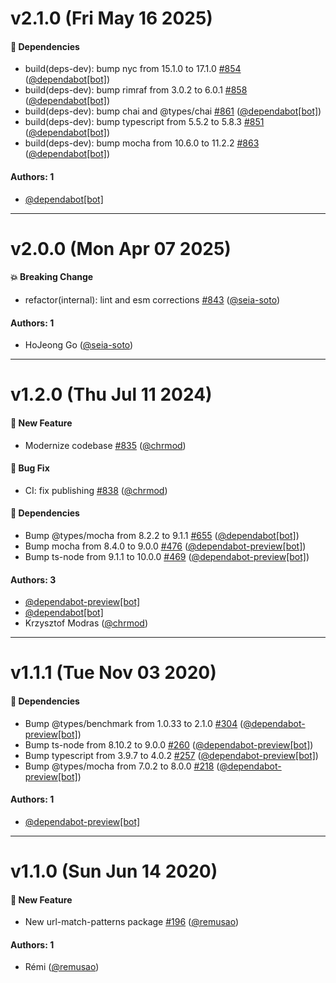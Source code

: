 # v2.1.0 (Fri May 16 2025)

#### :nut_and_bolt: Dependencies

- build(deps-dev): bump nyc from 15.1.0 to 17.1.0 [#854](https://github.com/remusao/mono/pull/854) ([@dependabot[bot]](https://github.com/dependabot[bot]))
- build(deps-dev): bump rimraf from 3.0.2 to 6.0.1 [#858](https://github.com/remusao/mono/pull/858) ([@dependabot[bot]](https://github.com/dependabot[bot]))
- build(deps-dev): bump chai and @types/chai [#861](https://github.com/remusao/mono/pull/861) ([@dependabot[bot]](https://github.com/dependabot[bot]))
- build(deps-dev): bump typescript from 5.5.2 to 5.8.3 [#851](https://github.com/remusao/mono/pull/851) ([@dependabot[bot]](https://github.com/dependabot[bot]))
- build(deps-dev): bump mocha from 10.6.0 to 11.2.2 [#863](https://github.com/remusao/mono/pull/863) ([@dependabot[bot]](https://github.com/dependabot[bot]))

#### Authors: 1

- [@dependabot[bot]](https://github.com/dependabot[bot])

---

# v2.0.0 (Mon Apr 07 2025)

#### :boom: Breaking Change

- refactor(internal): lint and esm corrections [#843](https://github.com/remusao/mono/pull/843) ([@seia-soto](https://github.com/seia-soto))

#### Authors: 1

- HoJeong Go ([@seia-soto](https://github.com/seia-soto))

---

# v1.2.0 (Thu Jul 11 2024)

#### :rocket: New Feature

- Modernize codebase [#835](https://github.com/remusao/mono/pull/835) ([@chrmod](https://github.com/chrmod))

#### :bug: Bug Fix

- CI: fix publishing [#838](https://github.com/remusao/mono/pull/838) ([@chrmod](https://github.com/chrmod))

#### :nut_and_bolt: Dependencies

- Bump @types/mocha from 8.2.2 to 9.1.1 [#655](https://github.com/remusao/mono/pull/655) ([@dependabot[bot]](https://github.com/dependabot[bot]))
- Bump mocha from 8.4.0 to 9.0.0 [#476](https://github.com/remusao/mono/pull/476) ([@dependabot-preview[bot]](https://github.com/dependabot-preview[bot]))
- Bump ts-node from 9.1.1 to 10.0.0 [#469](https://github.com/remusao/mono/pull/469) ([@dependabot-preview[bot]](https://github.com/dependabot-preview[bot]))

#### Authors: 3

- [@dependabot-preview[bot]](https://github.com/dependabot-preview[bot])
- [@dependabot[bot]](https://github.com/dependabot[bot])
- Krzysztof Modras ([@chrmod](https://github.com/chrmod))

---

# v1.1.1 (Tue Nov 03 2020)

#### :nut_and_bolt: Dependencies

- Bump @types/benchmark from 1.0.33 to 2.1.0 [#304](https://github.com/remusao/mono/pull/304) ([@dependabot-preview[bot]](https://github.com/dependabot-preview[bot]))
- Bump ts-node from 8.10.2 to 9.0.0 [#260](https://github.com/remusao/mono/pull/260) ([@dependabot-preview[bot]](https://github.com/dependabot-preview[bot]))
- Bump typescript from 3.9.7 to 4.0.2 [#257](https://github.com/remusao/mono/pull/257) ([@dependabot-preview[bot]](https://github.com/dependabot-preview[bot]))
- Bump @types/mocha from 7.0.2 to 8.0.0 [#218](https://github.com/remusao/mono/pull/218) ([@dependabot-preview[bot]](https://github.com/dependabot-preview[bot]))

#### Authors: 1

- [@dependabot-preview[bot]](https://github.com/dependabot-preview[bot])

---

# v1.1.0 (Sun Jun 14 2020)

#### :rocket: New Feature

- New url-match-patterns package [#196](https://github.com/remusao/mono/pull/196) ([@remusao](https://github.com/remusao))

#### Authors: 1

- Rémi ([@remusao](https://github.com/remusao))
